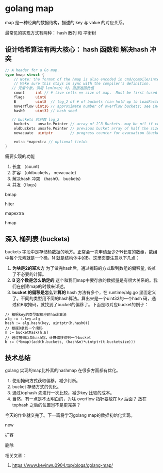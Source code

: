 

# golang map



map 是一种经典的数据结构，描述的 key 与 value 的对应关系。

最常见的实现方式有两种： hash 散列 和 平衡树



## 设计哈希算法有两大核心： hash 函数和 解决hash 冲突





```go
// A header for a Go map.
type hmap struct {
	// Note: the format of the hmap is also encoded in cmd/compile/internal/reflectdata/reflect.go.
	// Make sure this stays in sync with the compiler's definition.
   // 元素个数，调用 len(map) 时，直接返回此值
	count     int // # live cells == size of map.  Must be first (used by len() builtin)
	flags     uint8
	B         uint8  // log_2 of # of buckets (can hold up to loadFactor * 2^B items)
	noverflow uint16 // approximate number of overflow buckets; see incrnoverflow for details
	hash0     uint32 // hash seed

   // buckets 的对数 log_2
	buckets    unsafe.Pointer // array of 2^B Buckets. may be nil if count==0.
	oldbuckets unsafe.Pointer // previous bucket array of half the size, non-nil only when growing
	nevacuate  uintptr        // progress counter for evacuation (buckets less than this have been evacuated)

	extra *mapextra // optional fields
}
```



需要实现的功能

1. 长度 （count）
2. 扩容 （oldbuckets， nevacuate）
3. 解决hash 冲突 （hash0， buckets)
4. 并发（flags）







bmap

hiter

mapextra

hmap





## 深入 桶列表 (buckets)

buckets 字段中是存储桶数据的地方。正常会一次申请至少2^N长度的数组，数组中每个元素就是一个桶。N 就是结构体中的B。这里面要注意以下几点：

1. **为啥是2的幂次方** 为了做完hash后，通过掩码的方式取到数组的偏移量, 省掉了不必要的计算。
2. **B 这个数是怎么确定的** 这个和我们map中要存放的数据量是有很大关系的。我们在创建map的时候来详述。
3. **bucket 的偏移是怎么计算的** hash 方法有多个，在 runtime/alg.go 里面定义了。不同的类型用不同的hash算法。算出来是一个uint32的一个hash 码，通过和B取掩码，就找到了bucket的偏移了。下面是取对应bucket的例子：



```
// 根据key的类型取相应的hash算法
alg := t.key.alg
hash := alg.hash(key, uintptr(h.hash0))
// 根据B拿到一个掩码
m := bucketMask(h.B)
// 通过掩码以及hash指，计算偏移得到一个bucket
b := (*bmap)(add(h.buckets, (hash&m)*uintptr(t.bucketsize)))
```



## 技术总结

golang 实现的map比朴素的hashmap 在很多方面都有优化。

1. 使用掩码方式获取偏移，减少判断。
2. bucket 存储方式的优化。
3. 通过tophash 先进行一次比较，减少key 比较的成本。
4. 当然，有一点是不太明白的，为啥 overflow 指针要放在 kv 后面？ 放在tophash 之后的位置岂不是更完美？

今天的作业就交完了。下一篇将学习golang map的数据初始化实现。





new



扩容



删除



相关文章：

1. https://www.kevinwu0904.top/blogs/golang-map/










